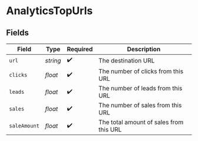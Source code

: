 # AnalyticsTopUrls


## Fields

| Field                                   | Type                                    | Required                                | Description                             |
| --------------------------------------- | --------------------------------------- | --------------------------------------- | --------------------------------------- |
| `url`                                   | *string*                                | :heavy_check_mark:                      | The destination URL                     |
| `clicks`                                | *float*                                 | :heavy_check_mark:                      | The number of clicks from this URL      |
| `leads`                                 | *float*                                 | :heavy_check_mark:                      | The number of leads from this URL       |
| `sales`                                 | *float*                                 | :heavy_check_mark:                      | The number of sales from this URL       |
| `saleAmount`                            | *float*                                 | :heavy_check_mark:                      | The total amount of sales from this URL |